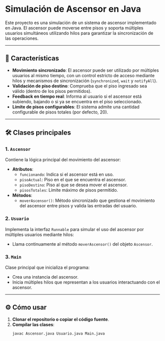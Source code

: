 # Simulación de Ascensor en Java

Este proyecto es una simulación de un sistema de ascensor implementado en Java. El ascensor puede moverse entre pisos y soporta múltiples usuarios simultáneos utilizando hilos para garantizar la sincronización de las operaciones.

---

## 🚀 Características

- **Movimiento sincronizado**: El ascensor puede ser utilizado por múltiples usuarios al mismo tiempo, con un control estricto de acceso mediante hilos y mecanismos de sincronización (`synchronized`, `wait` y `notifyAll`).
- **Validación de piso destino**: Comprueba que el piso ingresado sea válido (dentro de los pisos permitidos).
- **Feedback en tiempo real**: Informa al usuario si el ascensor está subiendo, bajando o si ya se encuentra en el piso seleccionado.
- **Límite de pisos configurables**: El sistema admite una cantidad configurable de pisos totales (por defecto, 20).

---

## 🛠️ Clases principales

### 1. `Ascensor`
Contiene la lógica principal del movimiento del ascensor:
- **Atributos**:
  - `funcionando`: Indica si el ascensor está en uso.
  - `pisoActual`: Piso en el que se encuentra el ascensor.
  - `pisoDestino`: Piso al que se desea mover el ascensor.
  - `pisosTotales`: Límite máximo de pisos permitido.
- **Métodos**:
  - `moverAscensor()`: Método sincronizado que gestiona el movimiento del ascensor entre pisos y valida las entradas del usuario.

### 2. `Usuario`
Implementa la interfaz `Runnable` para simular el uso del ascensor por múltiples usuarios mediante hilos:
- Llama continuamente al método `moverAscensor()` del objeto `Ascensor`.

### 3. `Main`
Clase principal que inicializa el programa:
- Crea una instancia del ascensor.
- Inicia múltiples hilos que representan a los usuarios interactuando con el ascensor.

---

## ⚙️ Cómo usar

1. **Clonar el repositorio o copiar el código fuente**.
2. **Compilar las clases**:
   ```bash
   javac Ascensor.java Usuario.java Main.java
